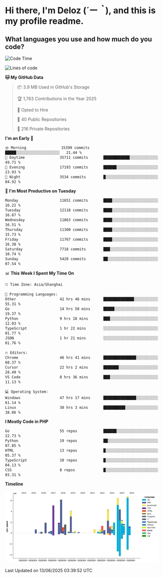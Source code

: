 # **Hi there, I'm Deloz (*´ー｀*), and this is my profile readme.**

## **What languages you use and how much do you code?**

<!--START_SECTION:waka-->
![Code Time](http://img.shields.io/badge/Code%20Time-6%2C633%20hrs%207%20mins-blue)

![Lines of code](https://img.shields.io/badge/From%20Hello%20World%20I%27ve%20Written-59.5%20million%20lines%20of%20code-blue)

**🐱 My GitHub Data** 

> 📦 3.9 MB Used in GitHub's Storage 
 > 
> 🏆 1,763 Contributions in the Year 2025
 > 
> 💼 Opted to Hire
 > 
> 📜 40 Public Repositories 
 > 
> 🔑 216 Private Repositories 
 > 
**I'm an Early 🐤** 

```text
🌞 Morning                15399 commits       █████░░░░░░░░░░░░░░░░░░░░   21.44 % 
🌆 Daytime                35711 commits       ████████████░░░░░░░░░░░░░   49.71 % 
🌃 Evening                17193 commits       ██████░░░░░░░░░░░░░░░░░░░   23.93 % 
🌙 Night                  3534 commits        █░░░░░░░░░░░░░░░░░░░░░░░░   04.92 % 
```
📅 **I'm Most Productive on Tuesday** 

```text
Monday                   11651 commits       ████░░░░░░░░░░░░░░░░░░░░░   16.22 % 
Tuesday                  12118 commits       ████░░░░░░░░░░░░░░░░░░░░░   16.87 % 
Wednesday                11863 commits       ████░░░░░░░░░░░░░░░░░░░░░   16.51 % 
Thursday                 11300 commits       ████░░░░░░░░░░░░░░░░░░░░░   15.73 % 
Friday                   11767 commits       ████░░░░░░░░░░░░░░░░░░░░░   16.38 % 
Saturday                 7718 commits        ███░░░░░░░░░░░░░░░░░░░░░░   10.74 % 
Sunday                   5420 commits        ██░░░░░░░░░░░░░░░░░░░░░░░   07.54 % 
```


📊 **This Week I Spent My Time On** 

```text
🕑︎ Time Zone: Asia/Shanghai

💬 Programming Languages: 
Other                    42 hrs 46 mins      ██████████████░░░░░░░░░░░   55.31 % 
Go                       14 hrs 58 mins      █████░░░░░░░░░░░░░░░░░░░░   19.37 % 
Python                   9 hrs 18 mins       ███░░░░░░░░░░░░░░░░░░░░░░   12.03 % 
TypeScript               1 hr 22 mins        ░░░░░░░░░░░░░░░░░░░░░░░░░   01.77 % 
JSON                     1 hr 21 mins        ░░░░░░░░░░░░░░░░░░░░░░░░░   01.76 % 

🔥 Editors: 
Chrome                   46 hrs 41 mins      ███████████████░░░░░░░░░░   60.37 % 
Cursor                   22 hrs 2 mins       ███████░░░░░░░░░░░░░░░░░░   28.49 % 
VS Code                  8 hrs 36 mins       ███░░░░░░░░░░░░░░░░░░░░░░   11.13 % 

💻 Operating System: 
Windows                  47 hrs 17 mins      ███████████████░░░░░░░░░░   61.14 % 
Linux                    30 hrs 3 mins       ██████████░░░░░░░░░░░░░░░   38.86 % 
```

**I Mostly Code in PHP** 

```text
Go                       55 repos            ██████░░░░░░░░░░░░░░░░░░░   22.73 % 
Python                   19 repos            ██░░░░░░░░░░░░░░░░░░░░░░░   07.85 % 
HTML                     13 repos            █░░░░░░░░░░░░░░░░░░░░░░░░   05.37 % 
TypeScript               10 repos            █░░░░░░░░░░░░░░░░░░░░░░░░   04.13 % 
CSS                      8 repos             █░░░░░░░░░░░░░░░░░░░░░░░░   03.31 % 
```



**Timeline**

![Lines of Code chart](https://raw.githubusercontent.com/deloz/deloz/main/assets/bar_graph.png)


 Last Updated on 13/06/2025 03:39:52 UTC
<!--END_SECTION:waka-->

